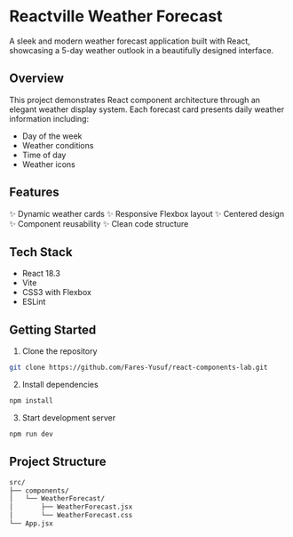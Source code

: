 # Reactville Weather Forecast

A sleek and modern weather forecast application built with React, showcasing a 5-day weather outlook in a beautifully designed interface.

## Overview

This project demonstrates React component architecture through an elegant weather display system. Each forecast card presents daily weather information including:

- Day of the week
- Weather conditions
- Time of day
- Weather icons

## Features

✨ Dynamic weather cards
✨ Responsive Flexbox layout
✨ Centered design
✨ Component reusability
✨ Clean code structure

## Tech Stack

- React 18.3
- Vite
- CSS3 with Flexbox
- ESLint

## Getting Started

1. Clone the repository
```bash
git clone https://github.com/Fares-Yusuf/react-components-lab.git
```
2. Install dependencies
```bash
npm install
```

3. Start development server
```bash
npm run dev
```
## Project Structure
```bash
src/
├── components/
│   └── WeatherForecast/
│       ├── WeatherForecast.jsx
│       └── WeatherForecast.css
└── App.jsx
```